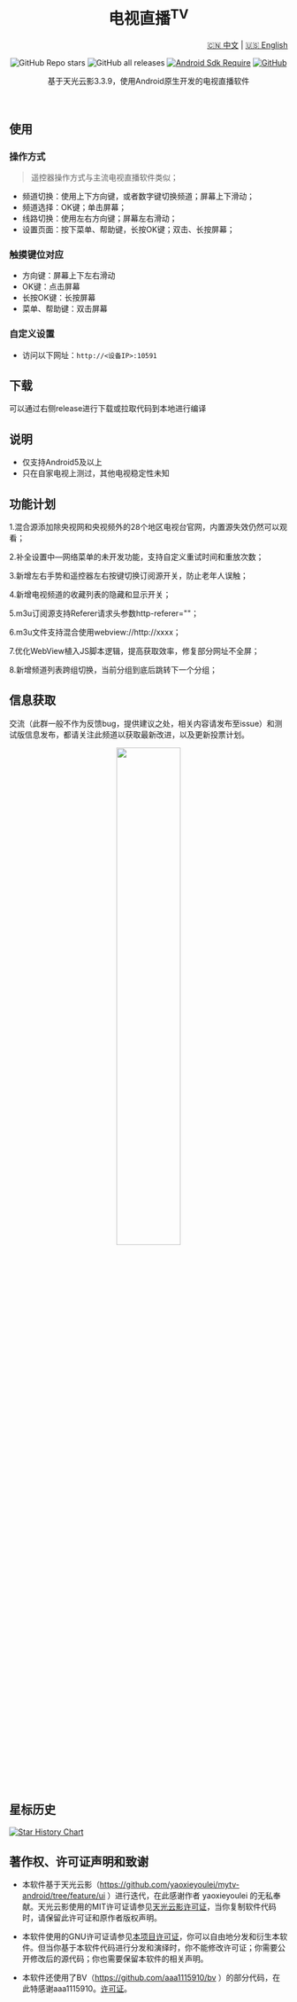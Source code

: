 <div align="center">
    <h1>电视直播<sup>TV</sup></h1>
<div align="center">

<p align="right">
  <a href="README.md">🇨🇳 中文</a> | <a href="README_EN.md">🇺🇸 English</a>
</p>

![GitHub Repo stars](https://img.shields.io/github/stars/mytv-android/mytv-android)
![GitHub all releases](https://img.shields.io/github/downloads/mytv-android/mytv-android/total)
[![Android Sdk Require](https://img.shields.io/badge/Android-5.0%2B-informational?logo=android)](https://apilevels.com/#:~:text=Jetpack%20Compose%20requires%20a%20minSdk%20of%2021%20or%20higher)
[![GitHub](https://img.shields.io/github/license/mytv-android/mytv-android)](https://github.com/mytv-android/mytv-android)

</div>
    <p>基于天光云影3.3.9，使用Android原生开发的电视直播软件</p>

<!-- <img src="./screenshots/Screenshot_dashboard.png" width="96%"/> -->
<br/>
<!-- <img src="./screenshots/Screenshot_channels.png" width="48%"/>
<img src="./screenshots/Screenshot_search.png" width="48%"/> -->
</div>

## 使用

### 操作方式

> 遥控器操作方式与主流电视直播软件类似；

- 频道切换：使用上下方向键，或者数字键切换频道；屏幕上下滑动；
- 频道选择：OK键；单击屏幕；
- 线路切换：使用左右方向键；屏幕左右滑动；
- 设置页面：按下菜单、帮助键，长按OK键；双击、长按屏幕；

### 触摸键位对应

- 方向键：屏幕上下左右滑动
- OK键：点击屏幕
- 长按OK键：长按屏幕
- 菜单、帮助键：双击屏幕

### 自定义设置

- 访问以下网址：`http://<设备IP>:10591`

## 下载

可以通过右侧release进行下载或拉取代码到本地进行编译

## 说明

- 仅支持Android5及以上
- 只在自家电视上测过，其他电视稳定性未知

## 功能计划

1.混合源添加除央视网和央视频外的28个地区电视台官网，内置源失效仍然可以观看；

2.补全设置中—网络菜单的未开发功能，支持自定义重试时间和重放次数；

3.新增左右手势和遥控器左右按键切换订阅源开关，防止老年人误触；

4.新增电视频道的收藏列表的隐藏和显示开关；

5.m3u订阅源支持Referer请求头参数http-referer=""；

6.m3u文件支持混合使用webview://http://xxxx；

7.优化WebView植入JS脚本逻辑，提高获取效率，修复部分网址不全屏；

8.新增频道列表跨组切换，当前分组到底后跳转下一个分组；



## 信息获取

交流（此群一般不作为反馈bug，提供建议之处，相关内容请发布至issue）和测试版信息发布，都请关注此频道以获取最新改进，以及更新投票计划。

<div align="center">
    <img src="./img/QRCode.png" width="48%"/>
</div>

## 星标历史

<a href="https://www.star-history.com/#mytv-android/mytv-android&Date">
 <picture>
   <source media="(prefers-color-scheme: dark)" srcset="https://api.star-history.com/svg?repos=mytv-android/mytv-android&type=Date&theme=dark" />
   <source media="(prefers-color-scheme: light)" srcset="https://api.star-history.com/svg?repos=mytv-android/mytv-android&type=Date" />
   <img alt="Star History Chart" src="https://api.star-history.com/svg?repos=mytv-android/mytv-android&type=Date" />
 </picture>
</a>

## 著作权、许可证声明和致谢

- 本软件基于天光云影（https://github.com/yaoxieyoulei/mytv-android/tree/feature/ui ）进行迭代，在此感谢作者 yaoxieyoulei 的无私奉献。天光云影使用的MIT许可证请参见[天光云影许可证](./LICENSE_ORIGIN)，当你复制软件代码时，请保留此许可证和原作者版权声明。

- 本软件使用的GNU许可证请参见[本项目许可证](./LICENSE)，你可以自由地分发和衍生本软件。但当你基于本软件代码进行分发和演绎时，你不能修改许可证；你需要公开修改后的源代码；你也需要保留本软件的相关声明。

- 本软件还使用了BV（https://github.com/aaa1115910/bv ）的部分代码，在此特感谢aaa1115910。[许可证](./LICENSE_PART1)。